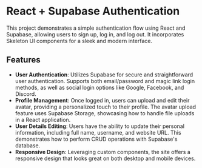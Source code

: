 # React + Supabase Authentication

This project demonstrates a simple authentication flow using React and Supabase, allowing users to sign up, log in, and log out. It incorporates Skeleton UI components for a sleek and modern interface.

## Features

- **User Authentication**: Utilizes Supabase for secure and straightforward user authentication. Supports both email/password and magic link login methods, as well as social login options like Google, Facebook, and Discord.
- **Profile Management**: Once logged in, users can upload and edit their avatar, providing a personalized touch to their profile. The avatar upload feature uses Supabase Storage, showcasing how to handle file uploads in a React application.
- **User Details Editing**: Users have the ability to update their personal information, including full name, username, and website URL. This demonstrates how to perform CRUD operations with Supabase's database.
- **Responsive Design**: Leveraging custom components, the site offers a responsive design that looks great on both desktop and mobile devices.
